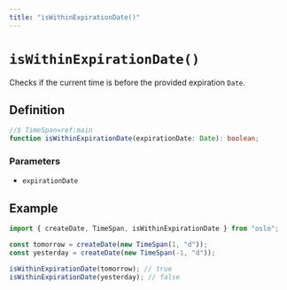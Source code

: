```yaml
---
title: "isWithinExpirationDate()"
---
```


# `isWithinExpirationDate()`

Checks if the current time is before the provided expiration `Date`.

## Definition

```ts
//$ TimeSpan=ref:main
function isWithinExpirationDate(expirationDate: Date): boolean;
```

### Parameters

- `expirationDate`

## Example

```ts
import { createDate, TimeSpan, isWithinExpirationDate } from "oslo";

const tomorrow = createDate(new TimeSpan(1, "d"));
const yesterday = createDate(new TimeSpan(-1, "d"));

isWithinExpirationDate(tomorrow); // true
isWithinExpirationDate(yesterday); // false
```

